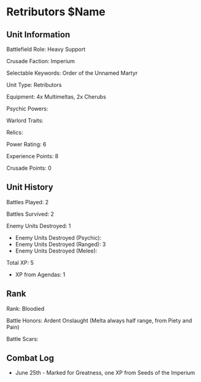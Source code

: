 Retributors $Name
====

Unit Information
----

Battlefield Role: Heavy Support

Crusade Faction: Imperium

Selectable Keywords: Order of the Unnamed Martyr

Unit Type: Retributors

Equipment: 4x Multimeltas, 2x Cherubs

Psychic Powers:

Warlord Traits:

Relics:

Power Rating: 6

Experience Points: 8

Crusade Points: 0


Unit History
---
Battles Played: 2

Battles Survived: 2

Enemy Units Destroyed: 1
* Enemy Units Destroyed (Psychic):
* Enemy Units Destroyed (Ranged): 3
* Enemy Units Destroyed (Melee):

Total XP: 5
* XP from Agendas: 1

Rank
----
Rank: Bloodied

Battle Honors: Ardent Onslaught (Melta always half range, from Piety and Pain)

Battle Scars:


Combat Log
---
* June 25th - Marked for Greatness, one XP from Seeds of the Imperium